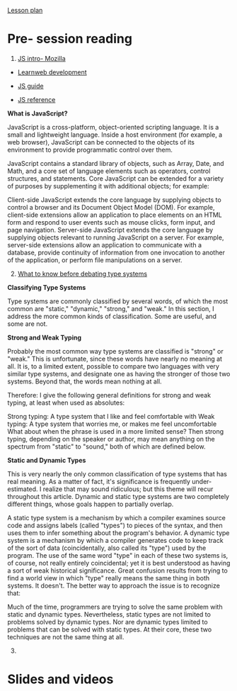 [Lesson plan](https://learningcentral.cf.ac.uk/bbcswebdav/pid-4459026-dt-content-rid-7886549_2/courses/1718-CM6112/LessonPlanJavaScript.pdf)

# Pre- session reading

1) [JS intro- Mozilla](https://developer.mozilla.org/en-US/docs/Web/JavaScript/Guide/Introduction)

- [Learnweb development](https://developer.mozilla.org/en-US/docs/Learn)

- [JS guide](https://developer.mozilla.org/en-US/docs/Web/JavaScript/Guide)

- [JS reference](https://developer.mozilla.org/en-US/docs/Web/JavaScript/Reference)

**What is JavaScript?**

JavaScript is a cross-platform, object-oriented scripting language. It is a small and lightweight language. Inside a host environment (for example, a web browser), JavaScript can be connected to the objects of its environment to provide programmatic control over them.

JavaScript contains a standard library of objects, such as Array, Date, and Math, and a core set of language elements such as operators, control structures, and statements. Core JavaScript can be extended for a variety of purposes by supplementing it with additional objects; for example:

Client-side JavaScript extends the core language by supplying objects to control a browser and its Document Object Model (DOM). For example, client-side extensions allow an application to place elements on an HTML form and respond to user events such as mouse clicks, form input, and page navigation.
Server-side JavaScript extends the core language by supplying objects relevant to running JavaScript on a server. For example, server-side extensions allow an application to communicate with a database, provide continuity of information from one invocation to another of the application, or perform file manipulations on a server.

2) [What to know before debating type systems](http://blogs.perl.org/users/ovid/2010/08/what-to-know-before-debating-type-systems.html)

**Classifying Type Systems**

Type systems are commonly classified by several words, of which the most common are "static," "dynamic," "strong," and "weak." In this section, I address the more common kinds of classification. Some are useful, and some are not.

**Strong and Weak Typing**

Probably the most common way type systems are classified is "strong" or "weak." This is unfortunate, since these words have nearly no meaning at all. It is, to a limited extent, possible to compare two languages with very similar type systems, and designate one as having the stronger of those two systems. Beyond that, the words mean nothing at all.

Therefore: I give the following general definitions for strong and weak typing, at least when used as absolutes:

Strong typing: A type system that I like and feel comfortable with
Weak typing: A type system that worries me, or makes me feel uncomfortable
What about when the phrase is used in a more limited sense? Then strong typing, depending on the speaker or author, may mean anything on the spectrum from "static" to "sound," both of which are defined below.

**Static and Dynamic Types**

This is very nearly the only common classification of type systems that has real meaning. As a matter of fact, it's significance is frequently under-estimated. I realize that may sound ridiculous; but this theme will recur throughout this article. Dynamic and static type systems are two completely different things, whose goals happen to partially overlap.

A static type system is a mechanism by which a compiler examines source code and assigns labels (called "types") to pieces of the syntax, and then uses them to infer something about the program's behavior. A dynamic type system is a mechanism by which a compiler generates code to keep track of the sort of data (coincidentally, also called its "type") used by the program. The use of the same word "type" in each of these two systems is, of course, not really entirely coincidental; yet it is best understood as having a sort of weak historical significance. Great confusion results from trying to find a world view in which "type" really means the same thing in both systems. It doesn't. The better way to approach the issue is to recognize that:

Much of the time, programmers are trying to solve the same problem with static and dynamic types.
Nevertheless, static types are not limited to problems solved by dynamic types.
Nor are dynamic types limited to problems that can be solved with static types.
At their core, these two techniques are not the same thing at all.


3) []()

# Slides and videos
